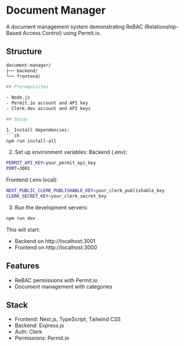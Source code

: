 # Document Manager

A document management system demonstrating ReBAC (Relationship-Based Access Control) using Permit.io.

## Structure
```bash
document-manager/
├── backend/         
└── frontend/  

## Prerequisites

- Node.js
- Permit.io account and API key
- Clerk.dev account and API keys

## Setup

1. Install dependencies:
```sh
npm run install-all
```
2. Set up environment variables:
Backend (.env):
```sh
PERMIT_API_KEY=your_permit_api_key
PORT=3001
```
Frontend (.env.local):
```sh
NEXT_PUBLIC_CLERK_PUBLISHABLE_KEY=your_clerk_publishable_key
CLERK_SECRET_KEY=your_clerk_secret_key
```

3. Run the development servers:
```sh
npm run dev
```
This will start:

- Backend on http://localhost:3001
- Frontend on http://localhost:3000

## Features

- ReBAC permissions with Permit.io
- Document management with categories

## Stack

- Frontend: Next.js, TypeScript, Tailwind CSS
- Backend: Express.js
- Auth: Clerk
- Permissions: Permit.io

